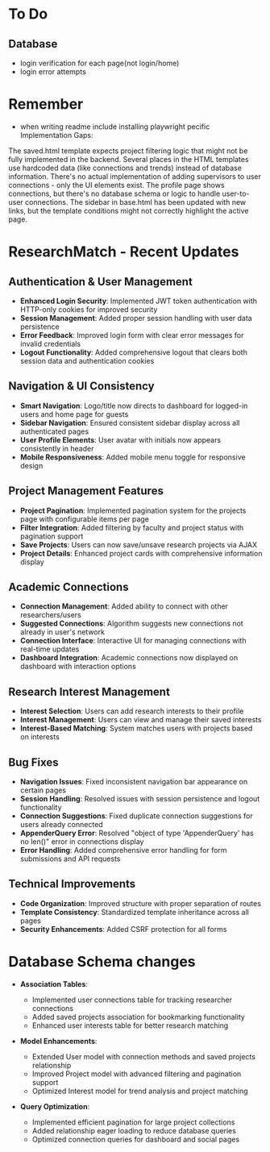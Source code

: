 # To Do
## Database
- login verification for each page(not login/home)
- login error attempts


# Remember
- when writing readme include installing playwright
pecific Implementation Gaps:

The saved.html template expects project filtering logic that might not be fully implemented in the backend.
Several places in the HTML templates use hardcoded data (like connections and trends) instead of database information.
There's no actual implementation of adding supervisors to user connections - only the UI elements exist.
The profile page shows connections, but there's no database schema or logic to handle user-to-user connections.
The sidebar in base.html has been updated with new links, but the template conditions might not correctly highlight the active page.

# ResearchMatch - Recent Updates

## Authentication & User Management
- **Enhanced Login Security**: Implemented JWT token authentication with HTTP-only cookies for improved security
- **Session Management**: Added proper session handling with user data persistence
- **Error Feedback**: Improved login form with clear error messages for invalid credentials
- **Logout Functionality**: Added comprehensive logout that clears both session data and authentication cookies

## Navigation & UI Consistency
- **Smart Navigation**: Logo/title now directs to dashboard for logged-in users and home page for guests
- **Sidebar Navigation**: Ensured consistent sidebar display across all authenticated pages
- **User Profile Elements**: User avatar with initials now appears consistently in header
- **Mobile Responsiveness**: Added mobile menu toggle for responsive design

## Project Management Features
- **Project Pagination**: Implemented pagination system for the projects page with configurable items per page
- **Filter Integration**: Added filtering by faculty and project status with pagination support
- **Save Projects**: Users can now save/unsave research projects via AJAX
- **Project Details**: Enhanced project cards with comprehensive information display

## Academic Connections
- **Connection Management**: Added ability to connect with other researchers/users
- **Suggested Connections**: Algorithm suggests new connections not already in user's network
- **Connection Interface**: Interactive UI for managing connections with real-time updates
- **Dashboard Integration**: Academic connections now displayed on dashboard with interaction options

## Research Interest Management
- **Interest Selection**: Users can add research interests to their profile
- **Interest Management**: Users can view and manage their saved interests
- **Interest-Based Matching**: System matches users with projects based on interests


## Bug Fixes
- **Navigation Issues**: Fixed inconsistent navigation bar appearance on certain pages
- **Session Handling**: Resolved issues with session persistence and logout functionality
- **Connection Suggestions**: Fixed duplicate connection suggestions for users already connected
- **AppenderQuery Error**: Resolved "object of type 'AppenderQuery' has no len()" error in connections display
- **Error Handling**: Added comprehensive error handling for form submissions and API requests

## Technical Improvements
- **Code Organization**: Improved structure with proper separation of routes
- **Template Consistency**: Standardized template inheritance across all pages
- **Security Enhancements**: Added CSRF protection for all forms

# Database Schema changes
- **Association Tables**:
  - Implemented user connections table for tracking researcher connections
  - Added saved projects association for bookmarking functionality
  - Enhanced user interests table for better research matching

- **Model Enhancements**:
  - Extended User model with connection methods and saved projects relationship
  - Improved Project model with advanced filtering and pagination support
  - Optimized Interest model for trend analysis and project matching

- **Query Optimization**:
  - Implemented efficient pagination for large project collections
  - Added relationship eager loading to reduce database queries
  - Optimized connection queries for dashboard and social pages